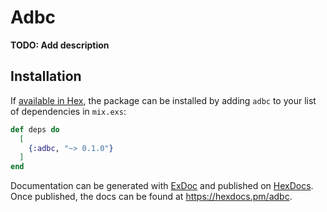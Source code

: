 # Adbc

**TODO: Add description**

## Installation

If [available in Hex](https://hex.pm/docs/publish), the package can be installed
by adding `adbc` to your list of dependencies in `mix.exs`:

```elixir
def deps do
  [
    {:adbc, "~> 0.1.0"}
  ]
end
```

Documentation can be generated with [ExDoc](https://github.com/elixir-lang/ex_doc)
and published on [HexDocs](https://hexdocs.pm). Once published, the docs can
be found at <https://hexdocs.pm/adbc>.


